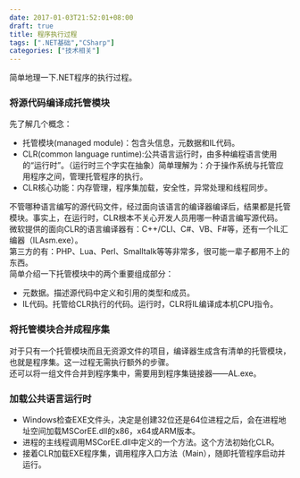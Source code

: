 ```yaml
---
date: 2017-01-03T21:52:01+08:00
draft: true
title: 程序执行过程
tags: [".NET基础","CSharp"]
categories: ["技术相关"]
---
```


简单地理一下.NET程序的执行过程。
### 将源代码编译成托管模块
先了解几个概念：

* 托管模块(managed module)：包含头信息，元数据和IL代码。
* CLR(common language runtime):公共语言运行时，由多种编程语言使用的“运行时”。（运行时三个字实在抽象）简单理解为：介于操作系统与托管应用程序之间，管理托管程序的执行。
* CLR核心功能：内存管理，程序集加载，安全性，异常处理和线程同步。

不管哪种语言编写的源代码文件，经过面向该语言的编译器编译后，结果都是托管模块。事实上，在运行时，CLR根本不关心开发人员用哪一种语言编写源代码。  
微软提供的面向CLR的语言编译器有：C++/CLI、C#、VB、F#等，还有一个IL汇编器（ILAsm.exe）。  
第三方的有：PHP、Lua、Perl、Smalltalk等等非常多，很可能一辈子都用不上的东西。  
简单介绍一下托管模块中的两个重要组成部分：

* 元数据。描述源代码中定义和引用的类型和成员。
* IL代码。托管给CLR执行的代码。运行时，CLR将IL编译成本机CPU指令。

### 将托管模块合并成程序集
对于只有一个托管模块而且无资源文件的项目，编译器生成含有清单的托管模块，也就是程序集。这一过程无需执行额外的步骤。  
还可以将一组文件合并到程序集中，需要用到程序集链接器——AL.exe。

### 加载公共语言运行时
* Windows检查EXE文件头，决定是创建32位还是64位进程之后，会在进程地址空间加载MSCorEE.dll的x86，x64或ARM版本。
* 进程的主线程调用MSCorEE.dll中定义的一个方法。这个方法初始化CLR。
* 接着CLR加载EXE程序集，调用程序入口方法（Main），随即托管程序启动并运行。
